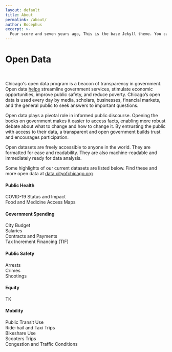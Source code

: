 ```yaml
---
layout: default
title: About
permalink: /about/
author: Bocephus
excerpt: >-
  Four score and seven years ago, This is the base Jekyll theme. You can find out more info about customizing your Jekyll theme, as well as basic Jekyll usage documentation at
---
```


<div class="container"> 

<h1>Open Data</h1>
<br>
<p>Chicago's open data program is a beacon of transparency in government. Open data <a href="http://opendatatoolkit.worldbank.org/en/open-data-in-60-seconds.html">helps</a> streamline government services, stimulate economic opportunities, improve public safety, and reduce poverty. Chicago’s open data is used every day by media, scholars, businesses, financial markets, and the general public to seek answers to important questions.</p>

<p>Open data plays a pivotal role in informed public discourse. Opening the books on government makes it easier to access facts, enabling more robust debate about what to change and how to change it. By entrusting the public with access to their data, a transparent and open government builds trust and encourages participation.</p>

<p>Open datasets are freely accessible to anyone in the world. They are formatted for ease and readability. They are also machine-readable and immediately ready for data analysis.</p>

<p>Some highlights of our current datasets are listed below. Find these and more open data at <a href="https://data.cityofchicago.org">data.cityofchicago.org</a></p>

<h4>Public Health</h4>

<p>COVID-19 Status and Impact<br>Food and Medicine Access Maps</p>

<h4>Government Spending</h4>

<p>City Budget<br>Salaries<br>Contracts and Payments<br>Tax Increment Financing (TIF)</p>

<h4>Public Safety</h4>

<p>Arrests<br>Crimes<br>Shootings</p>

<h4>Equity</h4>

<p>TK</p>

<h4>Mobility</h4>

<p>Public Transit Use<br>Ride-hail and Taxi Trips<br>Bikeshare Use<br>Scooters Trips<br>Congestion and Traffic Conditions</p>

</div>